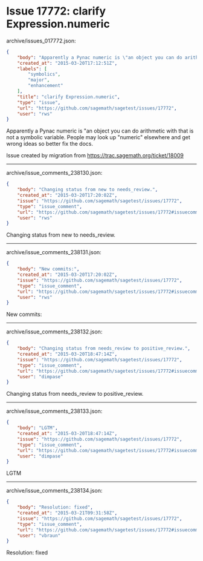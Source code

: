# Issue 17772: clarify Expression.numeric

archive/issues_017772.json:
```json
{
    "body": "Apparently a Pynac numeric is \"an object you can do arithmetic with that is not a symbolic variable. People may look up \"numeric\" elsewhere and get wrong ideas so better fix the docs.\n\nIssue created by migration from https://trac.sagemath.org/ticket/18009\n\n",
    "created_at": "2015-03-20T17:12:51Z",
    "labels": [
        "symbolics",
        "major",
        "enhancement"
    ],
    "title": "clarify Expression.numeric",
    "type": "issue",
    "url": "https://github.com/sagemath/sagetest/issues/17772",
    "user": "rws"
}
```
Apparently a Pynac numeric is "an object you can do arithmetic with that is not a symbolic variable. People may look up "numeric" elsewhere and get wrong ideas so better fix the docs.

Issue created by migration from https://trac.sagemath.org/ticket/18009





---

archive/issue_comments_238130.json:
```json
{
    "body": "Changing status from new to needs_review.",
    "created_at": "2015-03-20T17:20:02Z",
    "issue": "https://github.com/sagemath/sagetest/issues/17772",
    "type": "issue_comment",
    "url": "https://github.com/sagemath/sagetest/issues/17772#issuecomment-238130",
    "user": "rws"
}
```

Changing status from new to needs_review.



---

archive/issue_comments_238131.json:
```json
{
    "body": "New commits:",
    "created_at": "2015-03-20T17:20:02Z",
    "issue": "https://github.com/sagemath/sagetest/issues/17772",
    "type": "issue_comment",
    "url": "https://github.com/sagemath/sagetest/issues/17772#issuecomment-238131",
    "user": "rws"
}
```

New commits:



---

archive/issue_comments_238132.json:
```json
{
    "body": "Changing status from needs_review to positive_review.",
    "created_at": "2015-03-20T18:47:14Z",
    "issue": "https://github.com/sagemath/sagetest/issues/17772",
    "type": "issue_comment",
    "url": "https://github.com/sagemath/sagetest/issues/17772#issuecomment-238132",
    "user": "dimpase"
}
```

Changing status from needs_review to positive_review.



---

archive/issue_comments_238133.json:
```json
{
    "body": "LGTM",
    "created_at": "2015-03-20T18:47:14Z",
    "issue": "https://github.com/sagemath/sagetest/issues/17772",
    "type": "issue_comment",
    "url": "https://github.com/sagemath/sagetest/issues/17772#issuecomment-238133",
    "user": "dimpase"
}
```

LGTM



---

archive/issue_comments_238134.json:
```json
{
    "body": "Resolution: fixed",
    "created_at": "2015-03-21T09:31:58Z",
    "issue": "https://github.com/sagemath/sagetest/issues/17772",
    "type": "issue_comment",
    "url": "https://github.com/sagemath/sagetest/issues/17772#issuecomment-238134",
    "user": "vbraun"
}
```

Resolution: fixed
